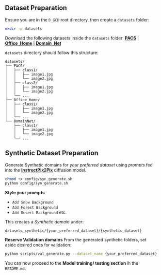 ## Dataset Preparation

Ensure you are in the `D_GCD` root directory, then create a `datasets` folder:

```bash
mkdir -p datasets
```

Download the following datasets inside the  `datasets` folder: [**PACS**](https://www.kaggle.com/datasets/nickfratto/pacs-dataset) | [**Office\_Home**](https://www.hemanthdv.org/officeHomeDataset.html) | [**Domain\_Net**](https://huggingface.co/datasets/wltjr1007/DomainNet)

`datasets` directory should follow this structure:

```
datasets/
├── PACS/
│   ├── class1/
│   │   ├── image1.jpg
│   │   └── image2.jpg
│   ├── class2/
│   │   ├── image1.jpg
│   │   └── image2.jpg
│   └── ...
├── Office_Home/
│   ├── class1/
│   │   ├── image1.jpg
│   │   └── image2.jpg
│   └── ...
└── DomainNet/
    ├── class1/
    │   ├── image1.jpg
    │   └── image2.jpg
    └── ...
```

## Synthetic Dataset Preparation

Generate Synthetic domains for *your preferred dataset* using *prompts* fed into the [**InstructPix2Pix**](https://github.com/timothybrooks/instruct-pix2pix) diffusion model.

```bash
chmod +x config/syn_generate.sh
python config/syn_generate.sh
```

**Style your prompts**
* `Add Snow Background`
* `Add Forest Background`
* `Add Desert Background` etc.

This creates a *Synthetic domain* under:

```
datasets_synthetic/{your_preferred_dataset}/{synthetic_dataset}
```

**Reserve Validation domains**
From the generated synthetic folders, set aside desired ones for validation:

```bash
python scripts/val_generate.py --dataset_name {your_preferred_dataset}
```

You can now proceed to the **Model training/ testing section** ih the `README.md`.
